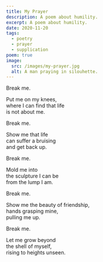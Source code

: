 ```yaml
---
title: My Prayer
description: A poem about humility.
excerpt: A poem about humility.
date: 2020-11-20
tags:
  - poetry
  - prayer
  - supplication
poem: true
image:
  src: /images/my-prayer.jpg
  alt: A man praying in silouhette.
---
```


Break me.

Put me on my knees,  
where I can find that life  
is not about me.

Break me.

Show me that life  
can suffer a bruising  
and get back up.

Break me.

Mold me into  
the sculpture I can be  
from the lump I am.

Break me.

Show me the beauty of friendship,  
hands grasping mine,  
pulling me up.

Break me.

Let me grow beyond  
the shell of myself,  
rising to heights unseen.
